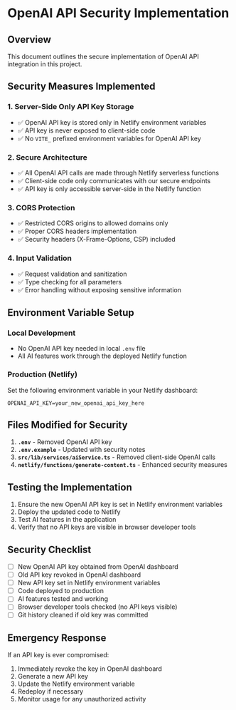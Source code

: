 # OpenAI API Security Implementation

## Overview
This document outlines the secure implementation of OpenAI API integration in this project.

## Security Measures Implemented

### 1. Server-Side Only API Key Storage
- ✅ OpenAI API key is stored only in Netlify environment variables
- ✅ API key is never exposed to client-side code
- ✅ No `VITE_` prefixed environment variables for OpenAI API key

### 2. Secure Architecture
- ✅ All OpenAI API calls are made through Netlify serverless functions
- ✅ Client-side code only communicates with our secure endpoints
- ✅ API key is only accessible server-side in the Netlify function

### 3. CORS Protection
- ✅ Restricted CORS origins to allowed domains only
- ✅ Proper CORS headers implementation
- ✅ Security headers (X-Frame-Options, CSP) included

### 4. Input Validation
- ✅ Request validation and sanitization
- ✅ Type checking for all parameters
- ✅ Error handling without exposing sensitive information

## Environment Variable Setup

### Local Development
- No OpenAI API key needed in local `.env` file
- All AI features work through the deployed Netlify function

### Production (Netlify)
Set the following environment variable in your Netlify dashboard:
```
OPENAI_API_KEY=your_new_openai_api_key_here
```

## Files Modified for Security

1. **`.env`** - Removed OpenAI API key
2. **`.env.example`** - Updated with security notes
3. **`src/lib/services/aiService.ts`** - Removed client-side OpenAI calls
4. **`netlify/functions/generate-content.ts`** - Enhanced security measures

## Testing the Implementation

1. Ensure the new OpenAI API key is set in Netlify environment variables
2. Deploy the updated code to Netlify
3. Test AI features in the application
4. Verify that no API keys are visible in browser developer tools

## Security Checklist

- [ ] New OpenAI API key obtained from OpenAI dashboard
- [ ] Old API key revoked in OpenAI dashboard
- [ ] New API key set in Netlify environment variables
- [ ] Code deployed to production
- [ ] AI features tested and working
- [ ] Browser developer tools checked (no API keys visible)
- [ ] Git history cleaned if old key was committed

## Emergency Response

If an API key is ever compromised:
1. Immediately revoke the key in OpenAI dashboard
2. Generate a new API key
3. Update the Netlify environment variable
4. Redeploy if necessary
5. Monitor usage for any unauthorized activity